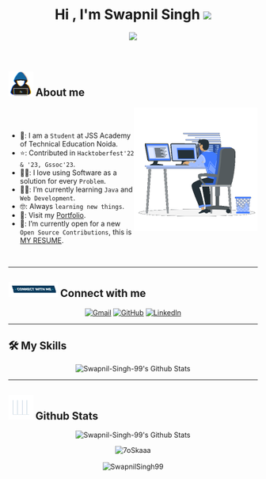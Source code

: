 <h1 align="center">Hi , I'm Swapnil Singh <img src="https://media.giphy.com/media/hvRJCLFzcasrR4ia7z/giphy.gif" width="35"></h1>
<p align="center">
  <img src="https://readme-typing-svg.herokuapp.com?font=Time+New+Roman&color=%23C8BE25&size=25&center=true&vCenter=true&width=600&height=100&lines=Computer+Science+Student;HacktoberFest+2023;Hackerrank+Python+(5⭐);Code+Chef+(1⭐);Always+learning+new+things">
</p>
<br>
	
## <picture><img src = "https://github.com/Swapnil-Singh-99/Swapnil-Singh-99/blob/main/Images/about_me.gif?raw=true" width = 50px></picture> About me

<picture> <img align="right" src="https://github.com/Swapnil-Singh-99/Swapnil-Singh-99/blob/main/Images/Right_Side.gif?raw=true" width = 250px></picture>

<br><br>

- 🏫: I am a `Student` at JSS Academy of Technical Education Noida.
- ⭐: Contributed in `Hacktoberfest'22 & '23, Gssoc'23`.
- 👨‍💻: I love using Software as a solution for every `Problem`.
- 👨‍🎓: I’m currently learning `Java` and `Web Development`.
- 🤓: Always `learning new things`.
- 📗: Visit my [Portfolio](https://swapnil-singh-99.github.io/portfolio/).
- 🤔: I’m currently open for a new `Open Source Contributions`, this is [MY RESUME](https://github.com/Swapnil-Singh-99/Swapnil-Singh-99/blob/main/Resume%20Swapnil%20Singh.pdf).
<br>

---

## <picture> <img src="https://github.com/Swapnil-Singh-99/Swapnil-Singh-99/blob/main/Images/Connect-with-me.gif?raw=true" width="100px"> </picture> Connect with me
<p align="center">
	<a href="mailto:swapnilskumar99@gmail.com"><img  height = 30px; img src="https://img.shields.io/badge/gmail-%23EA4335.svg?style=plastic&logo=gmail&logoColor=white" target="_blank" alt="Gmail"/></a>
	<a href="https://github.com/Swapnil-Singh-99"><img height = 30px; src="https://img.shields.io/badge/github-%23181717.svg?style=plastic&logo=github&logoColor=white " target="_blank" alt="GitHub"/></a>
	<a href="https://www.linkedin.com/in/SwapnilSingh99/"><img  height = 30px; src="https://img.shields.io/badge/linkedin-%230A66C2.svg?style=plastic&logo=linkedin&logoColor=white" target="_blank" alt="LinkedIn"/></a>
</p>

---

## 🛠️ My Skills

<p align="center">
	    <img alt="Swapnil-Singh-99's Github Stats" src="https://skillicons.dev/icons?i=html,css,js,react,nodejs,mongodb,python,java,cpp,c,firebase" height="230px"/> 

---

## <picture> <img src = "https://github.com/Swapnil-Singh-99/Swapnil-Singh-99/blob/main/Images/Statistics.gif?raw=true" width = 50px>  </picture> Github Stats

<p align="center">
	    <img alt="Swapnil-Singh-99's Github Stats" src="https://github-readme-stats.vercel.app/api?username=Swapnil-Singh-99&show_icons=true&count_private=true&locale=en&theme=dark&layout=compact" height="230px"/>
</p>
<p align="center">
	  <img src="https://github-readme-stats.vercel.app/api/top-langs?username=Swapnil-Singh-99&layout=compact&show_icons=true&locale=en&theme=dark" alt="7oSkaaa" height="230px"/>
<div align="center">
<p><img align="center" src="https://github-readme-streak-stats.herokuapp.com/?user=Swapnil-Singh-99&theme=dark" alt="SwapnilSingh99" /></p>
</div>
</p>
<br/>

